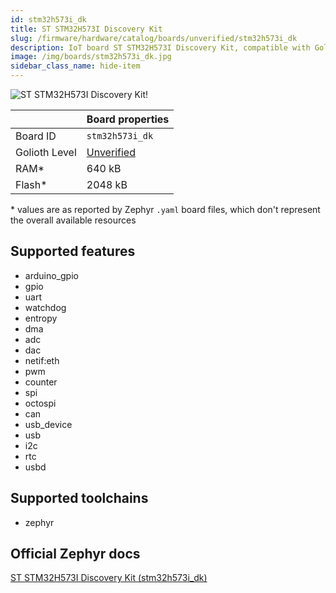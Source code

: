```yaml
---
id: stm32h573i_dk
title: ST STM32H573I Discovery Kit
slug: /firmware/hardware/catalog/boards/unverified/stm32h573i_dk
description: IoT board ST STM32H573I Discovery Kit, compatible with Golioth at unverified level.
image: /img/boards/stm32h573i_dk.jpg
sidebar_class_name: hide-item
---
```


[//]: # (This is an auto-generated file, do not edit! Changes to it will be lost upon re-generation)

![ST STM32H573I Discovery Kit!](/img/boards/stm32h573i_dk.jpg "ST STM32H573I Discovery Kit")

|                | Board properties     |
| -------------  | -------------------- |
| Board ID       | `stm32h573i_dk` |
| Golioth Level  | [Unverified](/firmware/hardware#unverified-boards) |
| RAM*           | 640 kB |
| Flash*         | 2048 kB |

\* values are as reported by Zephyr `.yaml` board files, which don't represent the overall available resources



## Supported features

* arduino_gpio
* gpio
* uart
* watchdog
* entropy
* dma
* adc
* dac
* netif:eth
* pwm
* counter
* spi
* octospi
* can
* usb_device
* usb
* i2c
* rtc
* usbd

## Supported toolchains

* zephyr

## Official Zephyr docs

[ST STM32H573I Discovery Kit (stm32h573i_dk)](https://docs.zephyrproject.org/latest/boards/st/stm32h573i_dk/doc/index.html)
